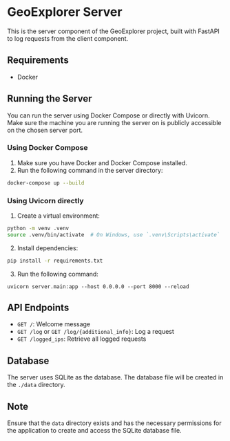 # GeoExplorer Server

This is the server component of the GeoExplorer project, built with FastAPI to log requests from the client component.

## Requirements

- Docker

## Running the Server

You can run the server using Docker Compose or directly with Uvicorn. Make sure the machine you are running the server on is publicly accessible on the chosen server port.

### Using Docker Compose

1. Make sure you have Docker and Docker Compose installed.
2. Run the following command in the server directory:

```bash
docker-compose up --build
```

### Using Uvicorn directly

1. Create a virtual environment:

```bash
python -m venv .venv
source .venv/bin/activate  # On Windows, use `.venv\Scripts\activate`
```

2. Install dependencies:

```bash
pip install -r requirements.txt
```

3. Run the following command:

`uvicorn server.main:app --host 0.0.0.0 --port 8000 --reload`

## API Endpoints

- `GET /`: Welcome message
- `GET /log` or `GET /log/{additional_info}`: Log a request
- `GET /logged_ips`: Retrieve all logged requests

## Database

The server uses SQLite as the database. The database file will be created in the `./data` directory.

## Note

Ensure that the `data` directory exists and has the necessary permissions for the application to create and access the SQLite database file.
